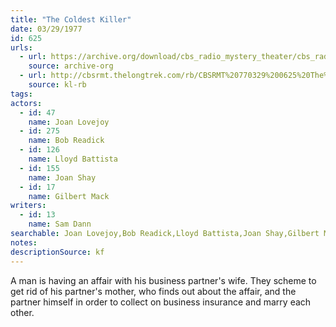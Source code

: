 ```yaml
---
title: "The Coldest Killer"
date: 03/29/1977
id: 625
urls: 
  - url: https://archive.org/download/cbs_radio_mystery_theater/cbs_radio_mystery_theater-0601-0650.zip/cbs_radio_mystery_theater-0601-0650%2Fcbsrmt_0625_the_coldest_killer.mp3
    source: archive-org
  - url: http://cbsrmt.thelongtrek.com/rb/CBSRMT%20770329%200625%20The%20Coldest%20Killer_wbbm_rb.mp3
    source: kl-rb
tags: 
actors:  
  - id: 47
    name: Joan Lovejoy  
  - id: 275
    name: Bob Readick  
  - id: 126
    name: Lloyd Battista  
  - id: 155
    name: Joan Shay  
  - id: 17
    name: Gilbert Mack
writers:  
  - id: 13
    name: Sam Dann
searchable: Joan Lovejoy,Bob Readick,Lloyd Battista,Joan Shay,Gilbert Mack Sam Dann
notes: 
descriptionSource: kf
---
```

A man is having an affair with his business partner's wife. They scheme to get rid of his partner's mother, who finds out about the affair, and the partner himself in order to collect on business insurance and marry each other.